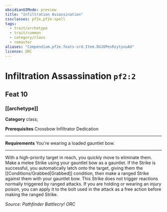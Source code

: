 ```yaml
---
obsidianUIMode: preview
title: "Infiltration Assassination"
cssclasses: pf2e,pf2e-spell
tags:
  - trait/archetype
  - trait/common
  - category/class
  - remaster
aliases: "Compendium.pf2e.feats-srd.Item.8GJOPesRzytyouAU"
license: ORC
---
```

# Infiltration Assassination `pf2:2`
## Feat 10
### [[archetype]]

**Category** class; 



**Prerequisites** Crossbow Infiltrator Dedication
* * *
**Requirements** You're wearing a loaded gauntlet bow.

* * *

With a high-priority target in reach, you quickly move to eliminate them. Make a melee Strike using your gauntlet bow as a gauntlet. If the Strike is successful, you automatically latch onto the target, giving them the [[Conditions/Grabbed|Grabbed]] condition, then make a ranged Strike against them with your gauntlet bow. This Strike does not trigger reactions normally triggered by ranged attacks. If you are holding or wearing an injury poison, you can apply it to the bolt used in the attack as a free action before making the ranged Strike.

*Source: Pathfinder Battlecry!*
*ORC*